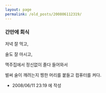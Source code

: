 ```yaml
---
layout: page
permalink: /old_posts/200806112319/
---
```


### 간만에 회식

저녁 잘 먹고, 

술도 잘 마시고,

맥주집에서 정신없이 졸다 들어와서

벌써 술이 깨려는지 찡한 머리를 붙들고 컴퓨터를 켜다.






- 2008/06/11 23:19 에 작성